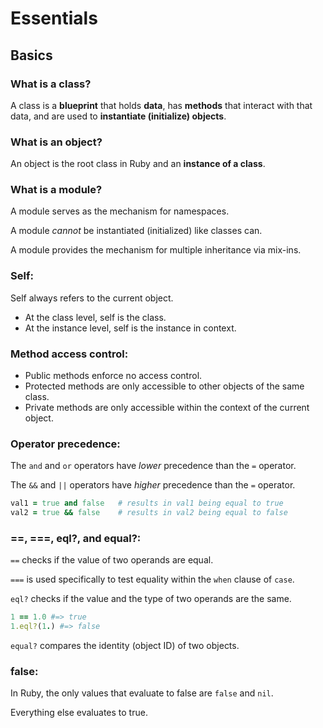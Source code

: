 # Essentials

## Basics

### What is a class?

A class is a **blueprint** that holds **data**,
has **methods** that interact with that data,
and are used to **instantiate (initialize) objects**.

### What is an object?

An object is the root class in Ruby and an **instance of a class**.

### What is a module?

A module serves as the mechanism for namespaces.

A module _cannot_ be instantiated (initialized) like classes can.

A module provides the mechanism for multiple inheritance via mix-ins.

### Self:

Self always refers to the current object.

* At the class level, self is the class.
* At the instance level, self is the instance in context.

### Method access control:

* Public methods enforce no access control.
* Protected methods are only accessible to other objects of the same class.
* Private methods are only accessible within the context of the current object.

### Operator precedence:

The `and` and `or` operators have _lower_ precedence than the `=` operator.

The `&&` and `||` operators have _higher_ precedence than the `=` operator.

```ruby
val1 = true and false   # results in val1 being equal to true
val2 = true && false    # results in val2 being equal to false
```

### ==, ===, eql?, and equal?:
`==` checks if the value of two operands are equal.

`===` is used specifically to test equality within the `when` clause of `case`.

`eql?` checks if the value and the type of two operands are the same.

```ruby
1 == 1.0 #=> true
1.eql?(1.) #=> false
```

`equal?` compares the identity (object ID) of two objects.

### false:

In Ruby, the only values that evaluate to false are `false` and `nil`.

Everything else evaluates to true.

